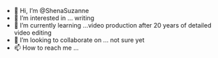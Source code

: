 - 👋 Hi, I’m @ShenaSuzanne
- 👀 I’m interested in ... writing
- 🌱 I’m currently learning ...video production after 20 years of detailed video editing
- 💞️ I’m looking to collaborate on ... not sure yet
- 📫 How to reach me ...

<!---
ShenaSuzanne/ShenaSuzanne is a ✨ special ✨ repository because its `README.md` (this file) appears on your GitHub profile.
You can click the Preview link to take a look at your changes.
--->
